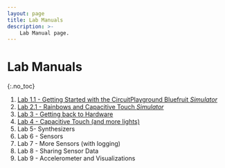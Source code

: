 ```yaml
---
layout: page
title: Lab Manuals
description: >-
    Lab Manual page.
---
```


# Lab Manuals

{:.no_toc}

1. [Lab 1.1 - Getting Started with the CircuitPlayground Bluefruit *Simulator*](/assets/labs/lab1-sim.md)
2. [Lab 2.1 - Rainbows and Capacitive Touch *Simulator*](/assets/labs/lab2-sim.md)
3. [Lab 3 - Getting back to Hardware](/assets/labs/lab1-redux.md)
4. [Lab 4 - Capacitive Touch (and more lights)](/assets/labs/lab2-redux.md)
5. Lab 5- Synthesizers 
6. Lab 6 - Sensors
7. Lab 7 - More Sensors (with logging)
8. Lab 8 - Sharing Sensor Data
9. Lab 9 - Accelerometer and Visualizations


